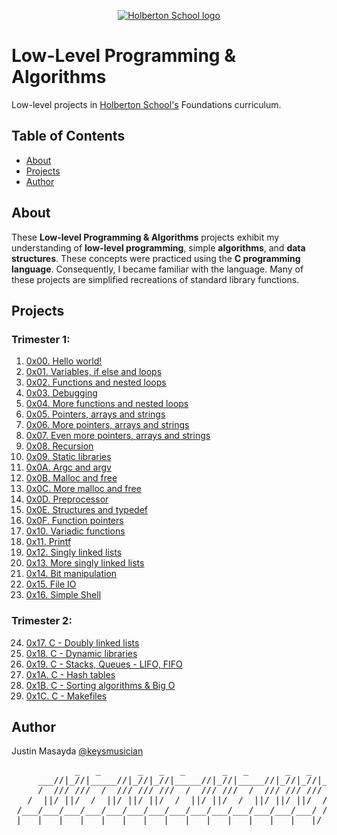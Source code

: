 <p align="center">
  <a href=#>
    <img src="https://intranet.hbtn.io/assets/holberton-logo-full-black-157ccfa3d2134776c1e3f78c0fe682968e8848b64fcacc6187976044f75f35a8.png" alt="Holberton School logo">
  </a>
</p>

# Low-Level Programming & Algorithms
Low-level projects in [Holberton School's](https://www.holbertonschool.com/) Foundations curriculum.

## Table of Contents
* [About](#about)
* [Projects](#projects)
* [Author](#author)

## About
These **Low-level Programming & Algorithms** projects exhibit my understanding of **low-level programming**, simple **algorithms**, and **data structures**. These concepts were practiced using the **C programming language**. Consequently, I became familiar with the language. Many of these projects are simplified recreations of standard library functions.

## Projects
### Trimester 1:
1. [0x00. Hello world!](https://github.com/keysmusician/holbertonschool-low_level_programming/tree/main/0x00-hello_world)
2. [0x01. Variables, if else and loops](https://github.com/keysmusician/holbertonschool-low_level_programming/tree/main/0x01-variables_if_else_while)
3. [0x02. Functions and nested loops](https://github.com/keysmusician/holbertonschool-low_level_programming/tree/main/0x02-functions_nested_loops)
4. [0x03. Debugging](https://github.com/keysmusician/holbertonschool-low_level_programming/tree/main/0x03-debugging)
5. [0x04. More functions and nested loops](https://github.com/keysmusician/holbertonschool-low_level_programming/tree/main/0x04-more_functions_nested_loops)
6. [0x05. Pointers, arrays and strings](https://github.com/keysmusician/holbertonschool-low_level_programming/tree/main/0x05-pointers_arrays_strings)
7. [0x06. More pointers, arrays and strings](https://github.com/keysmusician/holbertonschool-low_level_programming/tree/main/0x06-pointers_arrays_strings)
8. [0x07. Even more pointers, arrays and strings](https://github.com/keysmusician/holbertonschool-low_level_programming/tree/main/0x07-pointers_arrays_strings)
9. [0x08. Recursion](https://github.com/keysmusician/holbertonschool-low_level_programming/tree/main/0x08-recursion)
10. [0x09. Static libraries](https://github.com/keysmusician/holbertonschool-low_level_programming/tree/main/0x09-static_libraries)
11. [0x0A. Argc and argv](https://github.com/keysmusician/holbertonschool-low_level_programming/tree/main/0x0A-argc_argv)
12. [0x0B. Malloc and free](https://github.com/keysmusician/holbertonschool-low_level_programming/tree/main/0x0B-malloc_free)
13. [0x0C. More malloc and free](https://github.com/keysmusician/holbertonschool-low_level_programming/tree/main/0x0C-more_malloc_free)
14. [0x0D. Preprocessor](https://github.com/keysmusician/holbertonschool-low_level_programming/tree/main/0x0D-preprocessor)
15. [0x0E. Structures and typedef](https://github.com/keysmusician/holbertonschool-low_level_programming/tree/main/0x0E-structures_typedef)
16. [0x0F. Function pointers](https://github.com/keysmusician/holbertonschool-low_level_programming/tree/main/0x0F-function_pointers)
17. [0x10. Variadic functions](https://github.com/keysmusician/holbertonschool-low_level_programming/tree/main/0x10-variadic_functions)
18. [0x11. Printf](https://github.com/nelsfichera/printf)
19. [0x12. Singly linked lists](https://github.com/keysmusician/holbertonschool-low_level_programming/tree/main/0x12-singly_linked_lists)
20. [0x13. More singly linked lists](https://github.com/keysmusician/holbertonschool-low_level_programming/tree/main/0x13-more_singly_linked_lists)
21. [0x14. Bit manipulation](https://github.com/keysmusician/holbertonschool-low_level_programming/tree/main/0x14-bit_manipulation)
22. [0x15. File IO](https://github.com/keysmusician/holbertonschool-low_level_programming/tree/main/0x15-file_io)
23. [0x16. Simple Shell](https://github.com/krytech/simple_shell)

### Trimester 2:
24. [0x17. C - Doubly linked lists](https://github.com/keysmusician/holbertonschool-low_level_programming/tree/main/0x17-doubly_linked_lists)
25. [0x18. C - Dynamic libraries](https://github.com/keysmusician/holbertonschool-low_level_programming/tree/main/0x18-dynamic_libraries)
26. [0x19. C - Stacks, Queues - LIFO, FIFO](https://github.com/keysmusician/monty)
27. [0x1A. C - Hash tables](https://github.com/keysmusician/holbertonschool-low_level_programming/tree/main/0x1A-hash_tables)
28. [0x1B. C - Sorting algorithms & Big O](https://github.com/keysmusician/sorting_algorithms)
29. [0x1C. C - Makefiles](https://github.com/keysmusician/holbertonschool-low_level_programming/tree/main/0x1C-makefiles)

## Author
Justin Masayda [@keysmusician](https://github.com/keysmusician)
<pre align="center">
            _   _       _   _   _       _   _       _   _   _      
     ___//|_//|_____//|_//|_//|_____//|_//|_____//|_//|_//|___
     /  /// ///  /  /// /// ///  /  /// ///  /  /// /// ///  / |
   /  ||/ ||/  /  ||/ ||/ ||/  /  ||/ ||/  /  ||/ ||/ ||/  / /
 /___/___/___/___/___/___/___/___/___/___/___/___/___/___/ /
|___|___|___|___|___|___|___|___|___|___|___|___|___|___|/
</pre>
<p><span style="font-family: 'Lucida Console'; line-height: 14px; font-size: 14px; display: inline-block;">&nbsp;</span></p>  
